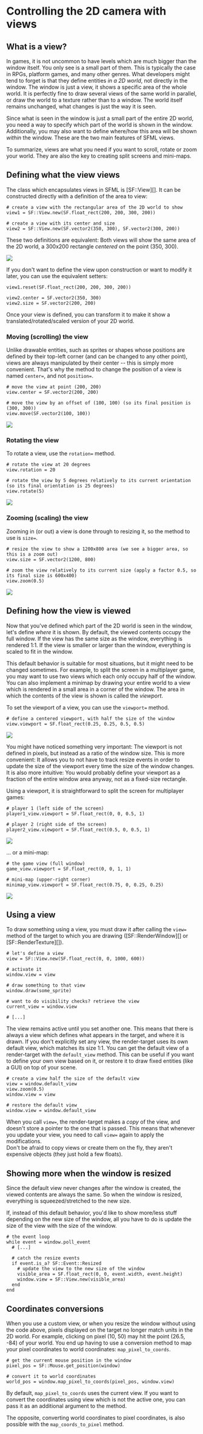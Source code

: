 # Controlling the 2D camera with views

## What is a view?

In games, it is not uncommon to have levels which are much bigger than the window itself. You only see is a small part of them. This is typically the case in RPGs, platform games, and many other genres. What developers might tend to forget is that they define entities *in a 2D world*, not directly in the window. The window is just a view, it shows a specific area of the whole world. It is perfectly fine to draw several views of the same world in parallel, or draw the world to a texture rather than to a window. The world itself remains unchanged, what changes is just the way it is seen.

Since what is seen in the window is just a small part of the entire 2D world, you need a way to specify which part of the world is shown in the window. Additionally, you may also want to define where/how this area will be shown *within* the window. These are the two main features of SFML views.

To summarize, views are what you need if you want to scroll, rotate or zoom your world. They are also the key to creating split screens and mini-maps.

## Defining what the view views

The class which encapsulates views in SFML is [SF::View][]. It can be constructed directly with a definition of the area to view:

```crystal
# create a view with the rectangular area of the 2D world to show
view1 = SF::View.new(SF.float_rect(200, 200, 300, 200))

# create a view with its center and size
view2 = SF::View.new(SF.vector2(350, 300), SF.vector2(300, 200))
```

These two definitions are equivalent: Both views will show the same area of the 2D world, a 300x200 rectangle *centered* on the point (350, 300).

![](images/view-initial.png)

If you don't want to define the view upon construction or want to modify it later, you can use the equivalent setters:

```crystal
view1.reset(SF.float_rect(200, 200, 300, 200))

view2.center = SF.vector2(350, 300)
view2.size = SF.vector2(200, 200)
```

Once your view is defined, you can transform it to make it show a translated/rotated/scaled version of your 2D world.

### Moving (scrolling) the view

Unlike drawable entities, such as sprites or shapes whose positions are defined by their top-left corner (and can be changed to any other point), views are always manipulated by their center -- this is simply more convenient. That's why the method to change the position of a view is named `center=`, and not `position=`.

```crystal
# move the view at point (200, 200)
view.center = SF.vector2(200, 200)

# move the view by an offset of (100, 100) (so its final position is (300, 300))
view.move(SF.vector2(100, 100))
```

![](images/view-translated.png)

### Rotating the view

To rotate a view, use the `rotation=` method.

```crystal
# rotate the view at 20 degrees
view.rotation = 20

# rotate the view by 5 degrees relatively to its current orientation (so its final orientation is 25 degrees)
view.rotate(5)
```

![](images/view-rotated.png)

### Zooming (scaling) the view

Zooming in (or out) a view is done through to resizing it, so the method to use is `size=`.

```crystal
# resize the view to show a 1200x800 area (we see a bigger area, so this is a zoom out)
view.size = SF.vector2(1200, 800)

# zoom the view relatively to its current size (apply a factor 0.5, so its final size is 600x400)
view.zoom(0.5)
```

![](images/view-scaled.png)

## Defining how the view is viewed

Now that you've defined which part of the 2D world is seen in the window, let's define *where* it is shown. By default, the viewed contents occupy the full window. If the view has the same size as the window, everything is rendered 1:1. If the view is smaller or larger than the window, everything is scaled to fit in the window.

This default behavior is suitable for most situations, but it might need to be changed sometimes. For example, to split the screen in a multiplayer game, you may want to use two views which each only occupy half of the window. You can also implement a minimap by drawing your entire world to a view which is rendered in a small area in a corner of the window. The area in which the contents of the view is shown is called the *viewport*.

To set the viewport of a view, you can use the `viewport=` method.

```crystal
# define a centered viewport, with half the size of the window
view.viewport = SF.float_rect(0.25, 0.25, 0.5, 0.5)
```

![](images/view-viewport.png)

You might have noticed something very important: The viewport is not defined in pixels, but instead as a ratio of the window size. This is more convenient: It allows you to not have to track resize events in order to update the size of the viewport every time the size of the window changes. It is also more intuitive: You would probably define your viewport as a fraction of the entire window area anyway, not as a fixed-size rectangle.

Using a viewport, it is straightforward to split the screen for multiplayer games:

```crystal
# player 1 (left side of the screen)
player1_view.viewport = SF.float_rect(0, 0, 0.5, 1)

# player 2 (right side of the screen)
player2_view.viewport = SF.float_rect(0.5, 0, 0.5, 1)
```

![](images/view-split-screen.png)

... or a mini-map:

```crystal
# the game view (full window)
game_view.viewport = SF.float_rect(0, 0, 1, 1)

# mini-map (upper-right corner)
minimap_view.viewport = SF.float_rect(0.75, 0, 0.25, 0.25)
```

![](images/view-minimap.png)

## Using a view

To draw something using a view, you must draw it after calling the `view=` method of the target to which you are drawing ([SF::RenderWindow][] or [SF::RenderTexture][]).

```crystal
# let's define a view
view = SF::View.new(SF.float_rect(0, 0, 1000, 600))

# activate it
window.view = view

# draw something to that view
window.draw(some_sprite)

# want to do visibility checks? retrieve the view
current_view = window.view

# [...]
```

The view remains active until you set another one. This means that there is always a view which defines what appears in the target, and where it is drawn. If you don't explicitly set any view, the render-target uses its own default view, which matches its size 1:1. You can get the default view of a render-target with the `default_view` method. This can be useful if you want to define your own view based on it, or restore it to draw fixed entities (like a GUI) on top of your scene.

```crystal
# create a view half the size of the default view
view = window.default_view
view.zoom(0.5)
window.view = view

# restore the default view
window.view = window.default_view
```

When you call `view=`, the render-target makes a *copy* of the view, and doesn't store a pointer to the one that is passed. This means that whenever you update your view, you need to call `view=` again to apply the modifications.  
Don't be afraid to copy views or create them on the fly, they aren't expensive objects (they just hold a few floats).

## Showing more when the window is resized

Since the default view never changes after the window is created, the viewed contents are always the same. So when the window is resized, everything is squeezed/stretched to the new size.

If, instead of this default behavior, you'd like to show more/less stuff depending on the new size of the window, all you have to do is update the size of the view with the size of the window.

```crystal
# the event loop
while event = window.poll_event
  # [...]

  # catch the resize events
  if event.is_a? SF::Event::Resized
    # update the view to the new size of the window
    visible_area = SF.float_rect(0, 0, event.width, event.height)
    window.view = SF::View.new(visible_area)
  end
end
```

## Coordinates conversions

When you use a custom view, or when you resize the window without using the code above, pixels displayed on the target no longer match units in the 2D world. For example, clicking on pixel (10, 50) may hit the point (26.5, -84) of your world. You end up having to use a conversion method to map your pixel coordinates to world coordinates: `map_pixel_to_coords`.

```crystal
# get the current mouse position in the window
pixel_pos = SF::Mouse.get_position(window)

# convert it to world coordinates
world_pos = window.map_pixel_to_coords(pixel_pos, window.view)
```

By default, `map_pixel_to_coords` uses the current view. If you want to convert the coordinates using view which is not the active one, you can pass it as an additional argument to the method.

The opposite, converting world coordinates to pixel coordinates, is also possible with the `map_coords_to_pixel` method.
